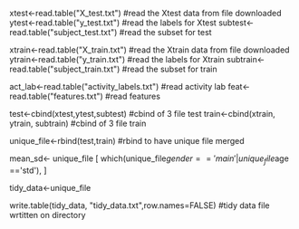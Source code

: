 





xtest<-read.table("X_test.txt") #read the Xtest data from file downloaded
ytest<-read.table("y_test.txt") #read the labels for Xtest
subtest<-read.table("subject_test.txt") #read the subset for test

xtrain<-read.table("X_train.txt") #read the Xtrain data from file downloaded
ytrain<-read.table("y_train.txt") #read the labels for Xtrain
subtrain<-read.table("subject_train.txt") #read the subset for train

act_lab<-read.table("activity_labels.txt") #read activity lab
feat<-read.table("features.txt") #read features

test<-cbind(xtest,ytest,subtest) #cbind of 3 file test
train<-cbind(xtrain, ytrain, subtrain) #cbind of 3 file train

unique_file<-rbind(test,train) #rbind to have unique file merged

mean_sd<- unique_file [ which(unique_file$gender=='main' | unique_file$age =='std'), ]

tidy_data<-unique_file

write.table(tidy_data, "tidy_data.txt",row.names=FALSE) #tidy data file wrtitten on directory
